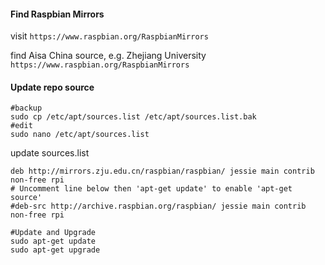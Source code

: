 #### Find Raspbian Mirrors

visit `https://www.raspbian.org/RaspbianMirrors`  

find Aisa China source, e.g. Zhejiang University `https://www.raspbian.org/RaspbianMirrors`  

#### Update repo source

	#backup
	sudo cp /etc/apt/sources.list /etc/apt/sources.list.bak
	#edit
	sudo nano /etc/apt/sources.list

update sources.list

	deb http://mirrors.zju.edu.cn/raspbian/raspbian/ jessie main contrib non-free rpi
	# Uncomment line below then 'apt-get update' to enable 'apt-get source'
	#deb-src http://archive.raspbian.org/raspbian/ jessie main contrib non-free rpi	

	#Update and Upgrade 
	sudo apt-get update
	sudo apt-get upgrade

